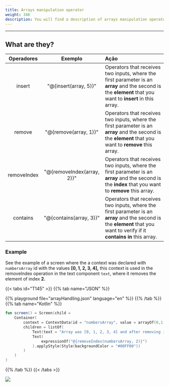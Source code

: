 ```yaml
---
title: Arrays manipulation operator
weight: 346
description: You will find a description of arrays manipulation operator.
---
```


---

## What are they? 

| Operadores | Exemplo | Ação |
| :---: | :---: | :--- |
| insert | "@{insert\(array, 5\)}" | Operators that receives two inputs, where the first parameter is an **array** and the second is the **element** that you want to **insert** in this array. |
| remove | "@{remove\(array, 1\)}" | Operators that receives two inputs, where the first parameter is an **array** and the second is the **element** that you want to **remove** this array. |
| removeIndex | "@{removeIndex\(array, 2\)}" | Operators that receives two inputs, where the first parameter is an **array** and the second is the **index** that you want to **remove** this array.  |
| contains | "@{contains\(array, 3\)}" | Operators that receives two inputs, where the first parameter is an **array** and the second is the **element** that you want to verify if it **contains in**  this array. |

### Example

See the example of a screen where the a context was declared with `numbersArray` id with the values **\[0, 1, 2, 3, 4\],** this context is used in the removeIndex operation in the text component `text`, where it removes the element of index **2.**

{{< tabs id="T145" >}}
{{% tab name="JSON" %}}
<!-- json-playground:arrayHandling.json
{
  "_beagleComponent_" : "beagle:screenComponent",
  "child" : {
    "_beagleComponent_" : "beagle:container",
    "children" : [ {
      "_beagleComponent_" : "beagle:text",
      "text" : "Array was [0, 1, 2, 3, 4] and after removing index 2 now is: "
    }, {
      "_beagleComponent_" : "beagle:text",
      "text" : "@{removeIndex(numbersArray, 2)}",
      "style" : {
        "backgroundColor" : "#00FF00"
      }
    } ],
    "context" : {
      "id" : "numbersArray",
      "value" : [ 0, 1, 2, 3, 4 ]
    }
  }
}
-->
{{% playground file="arrayHandling.json" language="en" %}}
{{% /tab %}}
{{% tab name="Kotlin" %}}
```kotlin
fun screen() = Screen(child = 
    Container(
        context = ContextData(id = "numbersArray", value = arrayOf(0,1,2,3,4)),
        children = listOf(
            Text(text = "Array was [0, 1, 2, 3, 4] and after removing index 2 now is: "),
            Text(
                expressionOf("@{removeIndex(numbersArray, 2)}")
            ).applyStyle(Style(backgroundColor = "#00FF00"))
        )
    )
)
```
{{% /tab %}}
{{< /tabs >}}

![](/array.png)
